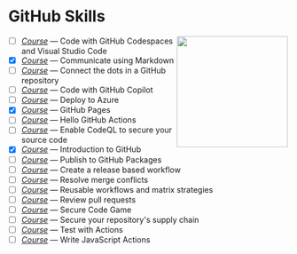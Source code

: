 # GitHub Skills

<img alt="" src="https://user-images.githubusercontent.com/1221423/156894097-ff2d6566-7b6a-4488-950e-f4ebe990965a.svg" width="200" align="right">

- [ ] _[Course](https://github.com/skills/code-with-codespaces)_ — Code with GitHub Codespaces and Visual Studio Code
- [x] _[Course](https://github.com/skills/communicate-using-markdown)_ — Communicate using Markdown
- [ ] _[Course](https://github.com/skills/connect-the-dots)_ — Connect the dots in a GitHub repository
- [ ] _[Course](https://github.com/skills/copilot-codespaces-vscode)_ — Code with GitHub Copilot
- [ ] _[Course](https://github.com/skills/deploy-to-azure)_ — Deploy to Azure
- [x] _[Course](https://github.com/skills/github-pages)_ — GitHub Pages
- [ ] _[Course](https://github.com/skills/hello-github-actions)_ — Hello GitHub Actions
- [ ] _[Course](https://github.com/skills/introduction-to-codeql)_ — Enable CodeQL to secure your source code
- [x] _[Course](https://github.com/skills/introduction-to-github)_ — Introduction to GitHub
- [ ] _[Course](https://github.com/skills/publish-packages)_ — Publish to GitHub Packages
- [ ] _[Course](https://github.com/skills/release-based-workflow)_ — Create a release based workflow
- [ ] _[Course](https://github.com/skills/resolve-merge-conflicts)_ — Resolve merge conflicts
- [ ] _[Course](https://github.com/skills/reusable-workflows)_ — Reusable workflows and matrix strategies
- [ ] _[Course](https://github.com/skills/review-pull-requests)_ — Review pull requests
- [ ] _[Course](https://github.com/skills/secure-code-game)_ — Secure Code Game
- [ ] _[Course](https://github.com/skills/secure-repository-supply-chain)_ — Secure your repository's supply chain
- [ ] _[Course](https://github.com/skills/test-with-actions)_ — Test with Actions
- [ ] _[Course](https://github.com/skills/write-javascript-actions)_ — Write JavaScript Actions
